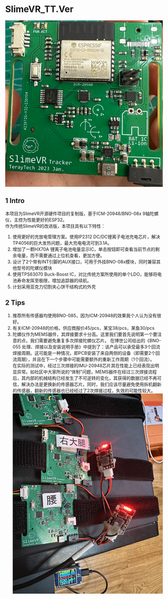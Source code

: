 # SlimeVR_TT.Ver  
![pcb_main](https://github.com/TerayTech/SlimeVR_TT.Ver/blob/main/img/SLVR_PCBtop.jpg)  
## 1 Intro  
本项目为SlimeVR开源硬件项目的复制版，基于ICM-20948/BNO-08x 9轴陀螺仪，主控为性能更好的ESP32。  
作为传统SlimeVR的改进版，本项目具有以下特性：  
1. 使用更好的充放电管理方案。使用IP2312 DC/DC锂离子电池充电芯片，解决TP4056的巨大发热问题，最大充电电流可到3.1A。  
2. 增加了一颗HX70A 锂离子电池电量显示IC，单击按钮即可查看当前节点的剩余电量，而不需要通过上位机查看，更加方便。  
3. 设计了2个带有INT引脚的AUX接口，可用于外挂BNO-08x模块，同时兼容其他型号的陀螺仪模块  
4. 使用TPS63070 Buck-Boost IC，对比传统方案所使用的单个LDO，能够将电池寿命发挥至极限，增加追踪器的续航。  
5. 计划采用亚克力切割夹心饼干结构式的外壳  
  
## 2 Tips 
1. 推荐所有传感器均使用BNO-085，因为ICM-20948的效果我个人认为没有很好。  
2. 有关ICM-20948的价格，供应商报价45/pcs，某宝38/pcs，某鱼30/pcs  
3. 	陀螺仪作为MEMS器件，其焊接要求十分高。这里我们要首先说明第一个要注意的点，我们需要避免重复多次焊接陀螺仪芯片。
	在博世公司给出的《BNO-055 处理、焊接以及安装说明手册》中提到了：该产品可以承受最多3个回流焊接周期。这可能是一种情况，即PCB安装了来自两侧的设备（即需要2个回流周期），并且在下一个步骤中可能需要额外的重新工作周期（1个回流）。  
在实际的测试中，经过三次焊接的IMU-20948芯片其在性能上已经表现出明显异常。如社区中大家所说的“体制”问题，MEMS器件在经过三次焊接流程后，其内部的机械结构已经发生了不可逆转的变化，其获得的数据已经不再可信，解决办法是更换新的传感器芯片。同时，我们应该尽量避免使用拆机翻新的传感器，翻新的传感器也已经经过了2次焊接过程，失效的可能性较大。  
![demopic](https://github.com/TerayTech/SlimeVR_TT.Ver/blob/main/img/demo.JPG)  
  
